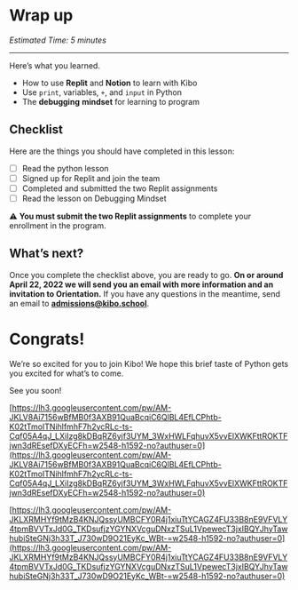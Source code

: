 # Wrap up

*Estimated Time: 5 minutes*

---

Here’s what you learned.

- How to use **Replit** and **Notion** to learn with Kibo
- Use `print`, variables, `+`, and `input` in Python
- The **debugging** **mindset** for learning to program

## Checklist

Here are the things you should have completed in this lesson:

- [ ]  Read the python lesson
- [ ]  Signed up for Replit and join the team
- [ ]  Completed and submitted the two Replit assignments
- [ ]  Read the lesson on Debugging Mindset

<aside>


⚠️ **You must submit the two Replit assignments** to complete your enrollment in the program.

</aside>

## What’s next?

Once you complete the checklist above, you are ready to go. **On or around April 22, 2022 we will send you an email with more information and an invitation to Orientation.** If you have any questions in the meantime, send an email to **admissions@kibo.school**. 

# Congrats!

We’re so excited for you to join Kibo! We hope this brief taste of Python gets you excited for what’s to come.

See you soon!

[https://lh3.googleusercontent.com/pw/AM-JKLV8Ai7156wBfMB0f3AXB91QuaBcqiC6QlBL4EfLCPhtb-K02tTmoITNihlfmhF7h2ycRLc-ts-Cqf05A4qJ_LXiIzg8kDBqRZ6yjf3UYM_3WxHWLFqhuvX5vvElXWKFttROKTFjwn3dREsefDXyECFh=w2548-h1592-no?authuser=0](https://lh3.googleusercontent.com/pw/AM-JKLV8Ai7156wBfMB0f3AXB91QuaBcqiC6QlBL4EfLCPhtb-K02tTmoITNihlfmhF7h2ycRLc-ts-Cqf05A4qJ_LXiIzg8kDBqRZ6yjf3UYM_3WxHWLFqhuvX5vvElXWKFttROKTFjwn3dREsefDXyECFh=w2548-h1592-no?authuser=0)

[https://lh3.googleusercontent.com/pw/AM-JKLXRMHYf9tMzB4KNJQssyUMBCFY0R4j1xiuTtYCAGZ4FU33B8nE9VFVLY4tpmBVVTxJd0G_TKDsufjzYGYNXVcguDNxzTSuL1VpewecT3jxIBQYJhyTawhubiSteGNj3h33T_J730wD9O21EyKc_WBt-=w2548-h1592-no?authuser=0](https://lh3.googleusercontent.com/pw/AM-JKLXRMHYf9tMzB4KNJQssyUMBCFY0R4j1xiuTtYCAGZ4FU33B8nE9VFVLY4tpmBVVTxJd0G_TKDsufjzYGYNXVcguDNxzTSuL1VpewecT3jxIBQYJhyTawhubiSteGNj3h33T_J730wD9O21EyKc_WBt-=w2548-h1592-no?authuser=0)